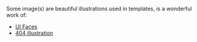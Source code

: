 Some image(s) are beautiful illustrations used in templates, is a wonderful work of:

* [UI Faces](https://uifaces.com/)
* [404 illustration](https://www.freepik.com/free-vector/404-error-design-with-space_1535242.htm)
